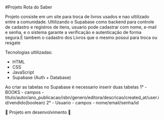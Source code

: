 #Projeto Rota do Saber

Projeto consiste em um site para troca de livros usados e nao ultilizado entre a comunidade. Ultilizando o Supabase como backend para controle de cadastro e registros de itens,
usuario pode cadastrar com nome, e-mail e senha, e o sistema garante a verificação e autenticação de forma segura.E tambem o cadastro dos Livros que o mesmo possui para troca ou resgate

Tecnologias ultilizadas:
- HTML
- CSS
- JavaScript
- Supabase (Auth + Database)

Ao criar as tabelas no Supabase é necessario inserir duas tabelas 
1° - BOOKS - campos - titulo/autor/ano_publicacao/isbn/genero/editora/descricao/created_at/user.id/vendido(boolean)
2° - Usuario - campos - nome/email/senha/id

🚧 Projeto em desenvolvimento 🚧
